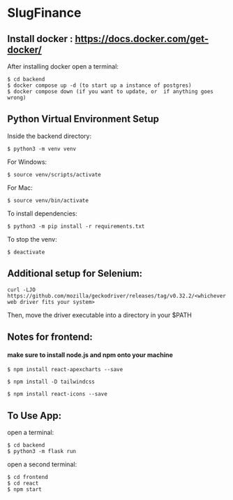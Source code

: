 # SlugFinance
## Install docker : https://docs.docker.com/get-docker/
After installing docker open a terminal:
```
$ cd backend
$ docker compose up -d (to start up a instance of postgres)
$ docker compose down (if you want to update, or  if anything goes wrong)
```

## Python Virtual Environment Setup

Inside the backend directory:
```
$ python3 -m venv venv
```
For Windows:
```
$ source venv/scripts/activate
```
For Mac:
```
$ source venv/bin/activate
```
To install dependencies:
```
$ python3 -m pip install -r requirements.txt
```
To stop the venv:
```
$ deactivate
```

## Additional setup for Selenium:
```
curl -LJO https://github.com/mozilla/geckodriver/releases/tag/v0.32.2/<whichever web driver fits your system>
```
Then, move the driver executable into a directory in your $PATH
## Notes for frontend:
#### make sure to install node.js and npm onto your machine

```
$ npm install react-apexcharts --save

$ npm install -D tailwindcss

$ npm install react-icons --save
```


## To Use App:

open a terminal:
```
$ cd backend
$ python3 -m flask run
```

open a second terminal:
```
$ cd frontend
$ cd react
$ npm start
```
